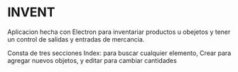 # INVENT
Aplicacion hecha con Electron para inventariar productos u obejetos y tener un control de salidas y entradas de mercancia.

Consta de tres secciones Index: para buscar cualquier elemento, Crear para agregar nuevos objetos, y editar para cambiar cantidades
